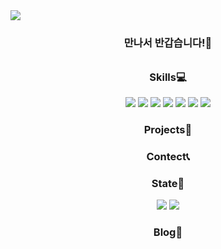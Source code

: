
<img src="https://capsule-render.vercel.app/api?type=waving&color=20B2AA&height=200&section=header&text=Welcome!&fontSize=70&fontColor=FFFFFF&fontAlign=38&fontAlignY=40&descAlign=75&descAlignY=45&desc=I%20Hope%20You%20have%20a%20Great%20Day%20👊"/>

### <p align="center">만나서 반갑습니다!👋</p>
###### <p align="center"></p>


### <p align="center">Skills💻</p>
<div align=center>
  <img src="https://img.shields.io/badge/java-007396?style=for-the-badge&logo=OpenJDK&logoColor=white">
  <img src="https://img.shields.io/badge/Spring-6DB33F?style=for-the-badge&logo=Spring&logoColor=white">
  <img src="https://img.shields.io/badge/Python-3776AB?style=for-the-badge&logo=Python&logoColor=white">
  <img src="https://img.shields.io/badge/django-%23092E20.svg?style=for-the-badge&logo=django&logoColor=white">
  <img src="https://img.shields.io/badge/HTML5-E34F26?style=for-the-badge&logo=HTML5&logoColor=white">
  <img src="https://img.shields.io/badge/JavaScript-F7DF1E?style=for-the-badge&logo=JavaScript&logoColor=white">
  <img src="https://img.shields.io/badge/MySQL-4479A1?style=for-the-badge&logo=MySQL&logoColor=white">
</div>

### <p align="center">Projects👷</p>


### <p align="center">Contect📞</p>


### <p align="center">State🎉</p>
<p align="center">
  <img src="https://github-readme-stats.vercel.app/api?username=seunghyeonlee9661"/>
  <img src="https://github-readme-stats.vercel.app/api/top-langs/?username=seunghyeonlee9661&layout=compact"/>
</p>



### <p align="center">Blog📑</p>


  




<!--**LeeSeungHyun9661/LeeSeungHyun9661** is a ✨ _special_ ✨ repository because its `README.md` (this file) appears on your GitHub profile.

Here are some ideas to get you started:

- 🔭 I’m currently working on ...
- 🌱 I’m currently learning ...
- 👯 I’m looking to collaborate on ...
- 🤔 I’m looking for help with ...
- 💬 Ask me about ...
- 📫 How to reach me: ...
- 😄 Pronouns: ...
- ⚡ Fun fact: ...
-->
